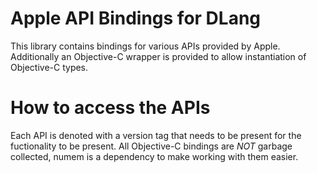# Apple API Bindings for DLang

This library contains bindings for various APIs provided by Apple.
Additionally an Objective-C wrapper is provided to allow instantiation of Objective-C types.

# How to access the APIs

Each API is denoted with a version tag that needs to be present for the fuctionality to be present.
All Objective-C bindings are *NOT* garbage collected, numem is a dependency to make working
with them easier.